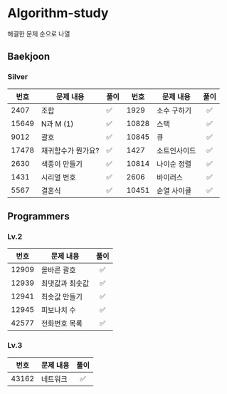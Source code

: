# Algorithm-study
해결한 문제 순으로 나열

## Baekjoon

### Silver

| 번호   | 문제 내용                  | 풀이 | 번호   | 문제 내용                  | 풀이 |
|--------|----------------------------|----|--------|----------------------------|:----:|
| 2407   | 조합                       | ✅   | 1929   | 소수 구하기                | ✅   |
| 15649  | N과 M (1)                  | ✅   | 10828  | 스택                       | ✅   |
| 9012   | 괄호                       | ✅   | 10845  | 큐                         | ✅   |
| 17478  | 재귀함수가 뭔가요?         | ✅   | 1427   | 소트인사이드              | ✅   |
| 2630   | 색종이 만들기              | ✅   | 10814   | 나이순 정렬              | ✅   |
| 1431   | 시리얼 번호              | ✅   | 2606   | 바이러스              | ✅   |
| 5567   | 결혼식              | ✅   | 10451   | 순열 사이클              | ✅   |


## Programmers

### Lv.2

| 번호   | 문제 내용                  | 풀이 |
|--------|----------------------------|:----:|
| 12909   | 올바른 괄호                       | ✅   |
| 12939   | 최댓값과 최솟값                | ✅   |
| 12941   | 최솟값 만들기                | ✅   |
| 12945   | 피보나치 수                | ✅   |
| 42577   | 전화번호 목록                | ✅   |


### Lv.3

| 번호   | 문제 내용                  | 풀이 |
|--------|----------------------------|:----:|
| 43162   | 네트워크                | ✅   |
